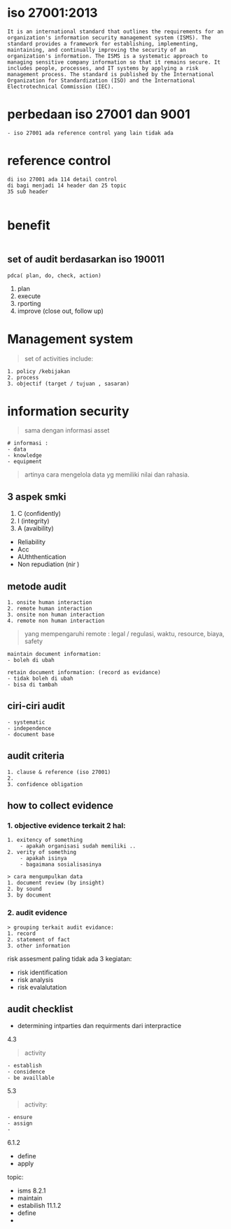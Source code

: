 # iso 27001:2013

```
It is an international standard that outlines the requirements for an organization's information security management system (ISMS). The standard provides a framework for establishing, implementing, maintaining, and continually improving the security of an organization's information. The ISMS is a systematic approach to managing sensitive company information so that it remains secure. It includes people, processes, and IT systems by applying a risk management process. The standard is published by the International Organization for Standardization (ISO) and the International Electrotechnical Commission (IEC).

```

# perbedaan iso 27001 dan 9001
```
- iso 27001 ada reference control yang lain tidak ada

```

# reference control
```
di iso 27001 ada 114 detail control
di bagi menjadi 14 header dan 25 topic
35 sub header


```

# benefit
```

```


## set of audit berdasarkan iso 190011

```
pdca( plan, do, check, action)

```
1. plan
2. execute
3. rporting
4. improve (close out, follow up)


# Management system 
> set of activities include:
```
1. policy /kebijakan
2. process
3. objectif (target / tujuan , sasaran)
```

# information security 
> sama dengan informasi asset
```
# informasi :
- data
- knowledge
- equipment
```

> artinya cara mengelola data yg memiliki nilai dan rahasia.


## 3 aspek smki
1. C (confidently)
2. I (integrity)
3. A (avaibility)
- Reliability
- Acc 
- AUththentication
- Non repudiation (nir )


## metode audit
```
1. onsite human interaction
2. remote human interaction
3. onsite non human interaction
4. remote non human interaction
```
> yang mempengaruhi remote : legal / regulasi, waktu, resource, biaya, safety

```
maintain document information:
- boleh di ubah

retain document information: (record as evidance)
- tidak boleh di ubah
- bisa di tambah

```


## ciri-ciri audit
```
- systematic
- independence
- document base
```

## audit criteria
```
1. clause & reference (iso 27001)
2. 
3. confidence obligation

```

## how to collect evidence
### 1. objective evidence terkait 2 hal:
    1. exitency of something
        - apakah organisasi sudah memiliki ..
    2. verity of something
        - apakah isinya
        - bagaimana sosialisasinya

    > cara mengumpulkan data
    1. document review (by insight)
    2. by sound
    3. by document

### 2. audit evidence
    > grouping terkait audit evidance:
    1. record
    2. statement of fact
    3. other information


risk assesment paling tidak ada 3 kegiatan:
- risk identification
- risk analysis
- risk evalalutation



## audit checklist
- determining intparties dan requirments dari interpractice


4.3
> activity

    - establish 
    - considence
    - be availlable
5.3
> activity:

    - ensure
    - assign
    - 
6.1.2
- define
- apply

topic:
- isms
8.2.1
- maintain
- estabilish
11.1.2
- define
- 